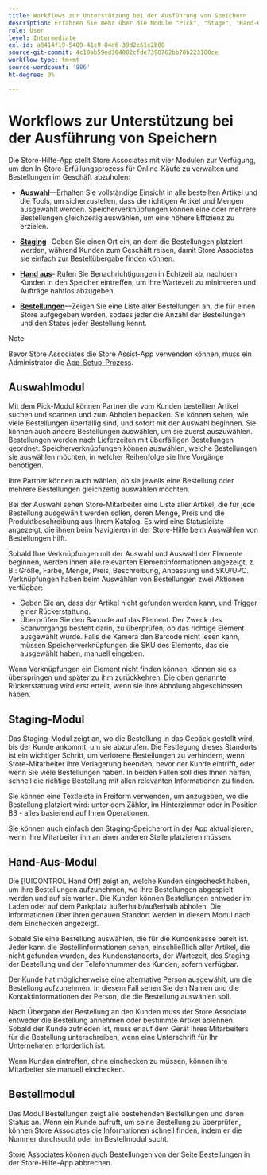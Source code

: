```yaml
---
title: Workflows zur Unterstützung bei der Ausführung von Speichern
description: Erfahren Sie mehr über die Module "Pick", "Stage", "Hand-Off"und "Orders", die in der Store Assist App verfügbar sind. Diese Module ermöglichen den End-to-End-Workflow zur Store-Erfüllung für BOPIS-Bestellungen. Store Associates verwenden diese Module zur Verwaltung und Bereitstellung von Store-Pickup-Bestellungen für Kunden.
role: User
level: Intermediate
exl-id: a8414f19-5489-41e9-84d6-39d2e61c2b08
source-git-commit: 4c10ab59ed304002cfde7398762bb70b223180ce
workflow-type: tm+mt
source-wordcount: '806'
ht-degree: 0%

---
```


# Workflows zur Unterstützung bei der Ausführung von Speichern

Die Store-Hilfe-App stellt Store Associates mit vier Modulen zur Verfügung, um den In-Store-Erfüllungsprozess für Online-Käufe zu verwalten und Bestellungen im Geschäft abzuholen:

- **[Auswahl](#pick-module)**—Erhalten Sie vollständige Einsicht in alle bestellten Artikel und die Tools, um sicherzustellen, dass die richtigen Artikel und Mengen ausgewählt werden. Speicherverknüpfungen können eine oder mehrere Bestellungen gleichzeitig auswählen, um eine höhere Effizienz zu erzielen.

- **[Staging](#stage-module)**- Geben Sie einen Ort ein, an dem die Bestellungen platziert werden, während Kunden zum Geschäft reisen, damit Store Associates sie einfach zur Bestellübergabe finden können.

- **[Hand aus](#hand-off-module)**- Rufen Sie Benachrichtigungen in Echtzeit ab, nachdem Kunden in den Speicher eintreffen, um ihre Wartezeit zu minimieren und Aufträge nahtlos abzugeben.

- **[Bestellungen](#orders-module)**—Zeigen Sie eine Liste aller Bestellungen an, die für einen Store aufgegeben werden, sodass jeder die Anzahl der Bestellungen und den Status jeder Bestellung kennt.

>[!NOTE]
>
>Bevor Store Associates die Store Assist-App verwenden können, muss ein Administrator die [App-Setup-Prozess](app-setup.md).

## Auswahlmodul

Mit dem Pick-Modul können Partner die vom Kunden bestellten Artikel suchen und scannen und zum Abholen bepacken. Sie können sehen, wie viele Bestellungen überfällig sind, und sofort mit der Auswahl beginnen. Sie können auch andere Bestellungen auswählen, um sie zuerst auszuwählen. Bestellungen werden nach Lieferzeiten mit überfälligen Bestellungen geordnet. Speicherverknüpfungen können auswählen, welche Bestellungen sie auswählen möchten, in welcher Reihenfolge sie Ihre Vorgänge benötigen.

Ihre Partner können auch wählen, ob sie jeweils eine Bestellung oder mehrere Bestellungen gleichzeitig auswählen möchten.

Bei der Auswahl sehen Store-Mitarbeiter eine Liste aller Artikel, die für jede Bestellung ausgewählt werden sollen, deren Menge, Preis und die Produktbeschreibung aus Ihrem Katalog. Es wird eine Statusleiste angezeigt, die ihnen beim Navigieren in der Store-Hilfe beim Auswählen von Bestellungen hilft.

Sobald Ihre Verknüpfungen mit der Auswahl und Auswahl der Elemente beginnen, werden ihnen alle relevanten Elementinformationen angezeigt, z. B.: Größe, Farbe, Menge, Preis, Beschreibung, Anpassung und SKU/UPC. Verknüpfungen haben beim Auswählen von Bestellungen zwei Aktionen verfügbar:

- Geben Sie an, dass der Artikel nicht gefunden werden kann, und Trigger einer Rückerstattung.
- Überprüfen Sie den Barcode auf das Element. Der Zweck des Scanvorgangs besteht darin, zu überprüfen, ob das richtige Element ausgewählt wurde. Falls die Kamera den Barcode nicht lesen kann, müssen Speicherverknüpfungen die SKU des Elements, das sie ausgewählt haben, manuell eingeben.

Wenn Verknüpfungen ein Element nicht finden können, können sie es überspringen und später zu ihm zurückkehren.  Die oben genannte Rückerstattung wird erst erteilt, wenn sie ihre Abholung abgeschlossen haben.

## Staging-Modul

Das Staging-Modul zeigt an, wo die Bestellung in das Gepäck gestellt wird, bis der Kunde ankommt, um sie abzurufen. Die Festlegung dieses Standorts ist ein wichtiger Schritt, um verlorene Bestellungen zu verhindern, wenn Store-Mitarbeiter ihre Verlagerung beenden, bevor der Kunde eintrifft, oder wenn Sie viele Bestellungen haben. In beiden Fällen soll dies Ihnen helfen, schnell die richtige Bestellung mit allen relevanten Informationen zu finden.

Sie können eine Textleiste in Freiform verwenden, um anzugeben, wo die Bestellung platziert wird: unter dem Zähler, im Hinterzimmer oder in Position B3 - alles basierend auf Ihren Operationen.

Sie können auch einfach den Staging-Speicherort in der App aktualisieren, wenn Ihre Mitarbeiter ihn an einer anderen Stelle platzieren müssen.

## Hand-Aus-Modul

Die [!UICONTROL Hand Off] zeigt an, welche Kunden eingecheckt haben, um ihre Bestellungen aufzunehmen, wo ihre Bestellungen abgespielt werden und auf sie warten. Die Kunden können Bestellungen entweder im Laden oder auf dem Parkplatz außerhalb/außerhalb abholen. Die Informationen über ihren genauen Standort werden in diesem Modul nach dem Einchecken angezeigt.

Sobald Sie eine Bestellung auswählen, die für die Kundenkasse bereit ist. Jeder kann die Bestellinformationen sehen, einschließlich aller Artikel, die nicht gefunden wurden, des Kundenstandorts, der Wartezeit, des Staging der Bestellung und der Telefonnummer des Kunden, sofern verfügbar.

Der Kunde hat möglicherweise eine alternative Person ausgewählt, um die Bestellung aufzunehmen. In diesem Fall sehen Sie den Namen und die Kontaktinformationen der Person, die die Bestellung auswählen soll.

Nach Übergabe der Bestellung an den Kunden muss der Store Associate entweder die Bestellung annehmen oder bestimmte Artikel ablehnen. Sobald der Kunde zufrieden ist, muss er auf dem Gerät Ihres Mitarbeiters für die Bestellung unterschreiben, wenn eine Unterschrift für Ihr Unternehmen erforderlich ist.

Wenn Kunden eintreffen, ohne einchecken zu müssen, können ihre Mitarbeiter sie manuell einchecken.

## Bestellmodul

Das Modul Bestellungen zeigt alle bestehenden Bestellungen und deren Status an. Wenn ein Kunde aufruft, um seine Bestellung zu überprüfen, können Store Associates die Informationen schnell finden, indem er die Nummer durchsucht oder im Bestellmodul sucht.

Store Associates können auch Bestellungen von der Seite Bestellungen in der Store-Hilfe-App abbrechen.
